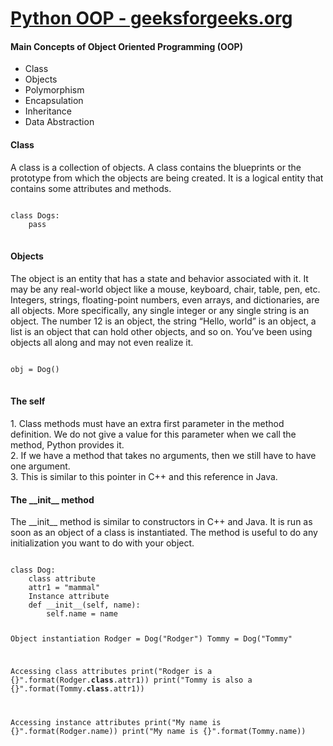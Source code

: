 # <a href="https://www.geeksforgeeks.org/python-oops-concepts/#:~:text=In%20Python%2C%20object%2Doriented%20Programming,in%20the%20programming.">Python OOP - geeksforgeeks.org</a>
<h4>Main Concepts of Object Oriented Programming (OOP)</h4>
<ul>
	<li>Class</li>
	<li>Objects</li>
	<li>Polymorphism</li>
	<li>Encapsulation</li>
	<li>Inheritance</li>
	<li>Data Abstraction</li>
</ul>

<h4>Class</h4>
<p>
A class is a collection of objects. 
A class contains the blueprints or the prototype from which the objects are being created. 
It is a logical entity that contains some attributes and methods. 
</p>
<pre>
<code>
class Dogs:
	pass
</code>
</pre>

<h4>Objects</h4>
<p>
The object is an entity that has a state and behavior associated with it. 
It may be any real-world object like a mouse, keyboard, chair, table, pen, etc. 
Integers, strings, floating-point numbers, even arrays, and dictionaries, are all objects. 
More specifically, any single integer or any single string is an object. 
The number 12 is an object, the string “Hello, world” is an object, a list is an object that can hold other objects, and so on. 
You’ve been using objects all along and may not even realize it.
</p>
<pre>
<code>
obj = Dog()
</code>
</pre>

<h4>The self</h4>
<p>
1. Class methods must have an extra first parameter in the method definition.
We do not give a value for this parameter when we call the method, Python provides it.<br/>
2. If we have a method that takes no arguments, then we still have to have one argument.<br/>
3. This is similar to this pointer in C++ and this reference in Java.
</p>


<h4>The __init__ method </h4>
<p>
The __init__ method is similar to constructors in C++ and Java. 
It is run as soon as an object of a class is instantiated. 
The method is useful to do any initialization you want to do with your object. 
</p>
<pre>
<code>
class Dog:
	class attribute
    attr1 = "mammal"
    Instance attribute
    def __init__(self, name):
        self.name = name

Object instantiation
Rodger = Dog("Rodger")
Tommy = Dog("Tommy"
 
Accessing class attributes
print("Rodger is a {}".format(Rodger.__class__.attr1))
print("Tommy is also a {}".format(Tommy.__class__.attr1))
 
Accessing instance attributes
print("My name is {}".format(Rodger.name))
print("My name is {}".format(Tommy.name))
</code>
</pre>
